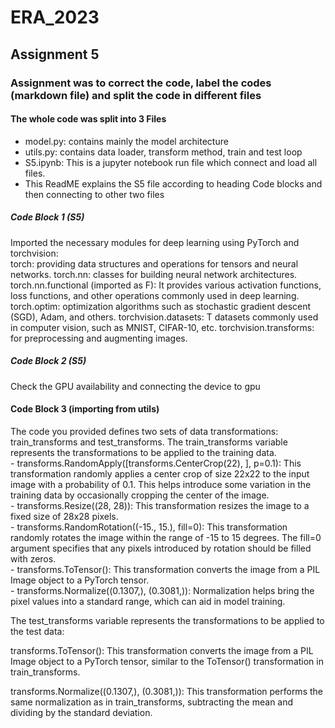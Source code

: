 # ERA_2023
## Assignment 5 
### Assignment was to correct the code, label the codes (markdown file) and split the code in different files 
#### The whole code was split into 3 Files 
- model.py: contains mainly the model architecture 
- utils.py: contains data loader, transform method, train and test loop 
- S5.ipynb: This is a jupyter notebook run file which connect and load all files. 
-  This ReadME explains the S5 file according to heading Code blocks and then connecting to other two files 

##### Code Block 1 (S5)
Imported the necessary modules for deep learning using PyTorch and torchvision:  
  torch: providing data structures and operations for tensors and neural networks. 
  torch.nn: classes for building neural network architectures. 
  torch.nn.functional (imported as F):  It provides various activation functions, loss functions, and other operations commonly used in deep learning. 
  torch.optim: optimization algorithms such as stochastic gradient descent (SGD), Adam, and others. 
  torchvision.datasets: T datasets commonly used in computer vision, such as MNIST, CIFAR-10, etc. 
  torchvision.transforms: for preprocessing and augmenting images. 
  
##### Code Block 2 (S5)
   Check the GPU availability and connecting the device to gpu 
 
 #### Code Block 3 (importing from utils) 
   The code you provided defines two sets of data transformations: train_transforms and test_transforms. 
   The train_transforms variable represents the transformations to be applied to the training data.        
         - transforms.RandomApply([transforms.CenterCrop(22), ], p=0.1): This transformation randomly applies a center crop of size 22x22 to the input image with a probability of
            0.1. This helps introduce some variation in the training data by occasionally cropping the center of the image.  
         - transforms.Resize((28, 28)): This transformation resizes the image to a fixed size of 28x28 pixels.  
         - transforms.RandomRotation((-15., 15.), fill=0): This transformation randomly rotates the image within the range of -15 to 15 degrees. The fill=0 argument specifies that
           any pixels introduced by rotation should be filled with zeros.      
         - transforms.ToTensor(): This transformation converts the image from a PIL Image object to a PyTorch tensor.    
         - transforms.Normalize((0.1307,), (0.3081,)): Normalization helps bring the pixel values into a standard range, which can aid in model training.

The test_transforms variable represents the transformations to be applied to the test data:

transforms.ToTensor(): This transformation converts the image from a PIL Image object to a PyTorch tensor, similar to the ToTensor() transformation in train_transforms.

transforms.Normalize((0.1307,), (0.3081,)): This transformation performs the same normalization as in train_transforms, subtracting the mean and dividing by the standard deviation.
